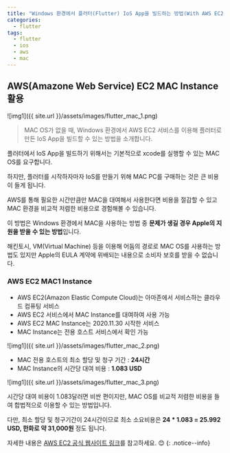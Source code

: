 ```yaml
---
title: "Windows 환경에서 플러터(Flutter) IoS App을 빌드하는 방법(With AWS EC2 mac1 Instance)"
categories:
  - flutter
tags:
  - flutter
  - ios
  - aws
  - mac
---
```


## AWS(Amazone Web Service) EC2 MAC Instance 활용

![img1]({{ site.url }}/assets/images/flutter_mac_1.png)

> MAC OS가 없을 때, Windows 환경에서 AWS EC2 서비스를 이용해 플러터로 만든 IoS App을 빌드할 수 있는 방법을 소개합니다.



플러터에서 IoS App을 빌드하기 위해서는 기본적으로 xcode를 실행할 수 있는 MAC OS를 요구합니다.

하지만, 플러터를 시작하자마자 IoS를 만들기 위해 MAC PC를 구매하는 것은 큰 비용이 들게 됩니다.

AWS를 통해 필요한 시간만큼만 MAC을 대여해서 사용한다면 비용을 절감할 수 있고 MAC 환경을 비교적 저렴한 비용으로 경험해볼 수 있습니다.



이 방법은 Windows 환경에서 MAC을 사용하는 방법 중 **문제가 생길 경우 Apple의 지원을 받을 수 있는 방법**입니다.

해킨토시, VM(Virtual Machine) 등을 이용해 어둠의 경로로 MAC OS를 사용하는 방법도 있지만 Apple의 EULA 계약에 위배되는 내용으로 소비자 보호를 받을 수 없습니다.



### AWS EC2 MAC1 Instance
- AWS EC2(Amazon Elastic Compute Cloud)는 아마존에서 서비스하는 클라우드 컴퓨팅 서비스
- AWS EC2 서비스에서 MAC Instance를 대여하여 사용 가능
- AWS EC2 MAC Instance는 2020.11.30 시작한 서비스
- MAC Instance는 전용 호스트 서비스에서 확인 가능

![img1]({{ site.url }}/assets/images/flutter_mac_2.png)



- MAC 전용 호스트의 최소 할당 및 청구 기간 : **24시간**
- MAC Instance의 시간당 대여 비용 : **1.083 USD**

![img1]({{ site.url }}/assets/images/flutter_mac_3.png)



시간당 대여 비용이 1.083달러면 비싼 편이지만, MAC OS를 비교적 저렴한 비용을 들여 합법적으로 이용할 수 있는 방법입니다. 

다만, 최소 할당 및 청구기간이 24시간이므로 최소 소요비용은 **24 \* 1.083 = 25.992 USD, 한화로 약 31,000원** 정도 됩니다.



자세한 내용은 [AWS EC2 공식 웹사이트 링크](https://aws.amazon.com/ko/ec2/dedicated-hosts/pricing)를 참고하세요. 😊 
{: .notice--info}
